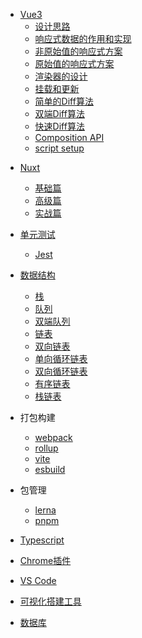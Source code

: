 <!-- vue相关 -->
- [Vue3](/article/vue/README.md)
  - [设计思路](/article/vue/renderer.md)
  - [响应式数据的作用和实现](/article/vue/reactive.md)
  - [非原始值的响应式方案](/article/vue/non-original-reative.md)
  - [原始值的响应式方案](/article/vue/original-reative.md)
  - [渲染器的设计](/article/vue/renderer-design.md)
  - [挂载和更新](/article/vue/mount-update.md)
  - [简单的Diff算法](/article/vue/simple-diff.md)
  - [双端Diff算法](/article/vue/doubule-diff.md)
  - [快速Diff算法](/article/vue/quick-diff.md)
  - [Composition API](/article/vue/composition-api.md)
  - [script setup](/article/vue/script-setup.md)

<!-- 服务端渲染 -->
- [Nuxt](/article/ssr/README.md)
  - [基础篇](/article/ssr/basic/README.md)
  - [高级篇](/article/ssr/advance/README.md)
  - [实战篇](/article/ssr/project/README.md)

- [单元测试](/article/unit-test/README.md)
  - [Jest](/article/unit-test/jest.md)

- [数据结构](/article/data-sturctures/README.md)
  - [栈](/article/data-sturctures/stack.md)
  - [队列](/article/data-sturctures/queue.md)
  - [双端队列](/article/data-sturctures/double-queue.md)
  - [链表](/article/data-sturctures/linked-list.md)
  - [双向链表](/article/data-sturctures/double-linked-list.md)
  - [单向循环链表](/article/data-sturctures/circular-linked-list.md)  
  - [双向循环链表](/article/data-sturctures/double-circular-linked-list.md)
  - [有序链表](/article/data-sturctures/sorted-linked-list.md)
  - [栈链表](/article/data-sturctures/stack-linked-list.md)

<!-- webpack相关 -->
- 打包构建
  - [webpack](/article/webpack/README.md)
  - [rollup](/article/rollup/README.md)
  - [vite](/article/vite/README.md)
  - [esbuild](/article/esbuild/README.md)

- 包管理
  <!-- lerna -->
  - [lerna](/article/lerna/README.md)
  <!-- pnpm相关 -->
  - [pnpm](/article/pnpm/README.md)

<!-- typescript相关 -->
- [Typescript](/article/typescript/README.md)

<!-- chrome相关 -->
- [Chrome插件](/article/chrome/README.md)

<!-- vscode相关 -->
- [VS Code](/article/vscode/README.md)

<!-- 可视化搭建工具 -->
- [可视化搭建工具](/article/visual/README.md)

<!-- 数据库 -->
- [数据库](/article/db/README.md)
